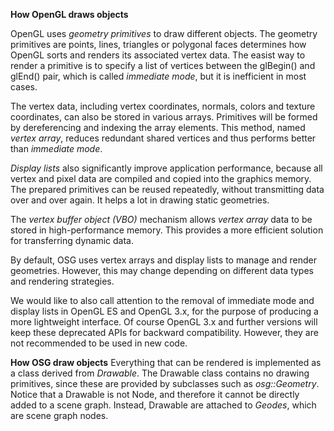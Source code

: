 **How OpenGL draws objects**

OpenGL uses *geometry primitives* to draw different objects. The geometry primitives are points, lines,
triangles or polygonal faces determines how OpenGL sorts and renders its associated vertex data. The
easist way to render a primitive is to specify a list of vertices between the glBegin() and glEnd()
pair, which is called *immediate mode*, but it is inefficient in most cases.

The vertex data, including vertex coordinates, normals, colors and texture coordinates, can also be
stored in various arrays. Primitives will be formed by dereferencing and indexing the array elements.
This method, named *vertex array*, reduces redundant shared vertices and thus performs better than
*immediate mode*.

*Display lists* also significantly improve application performance, because all vertex and pixel data
are compiled and copied into the graphics memory. The prepared primitives can be reused repeatedly,
without transmitting data over and over again. It helps a lot in drawing static geometries.

The *vertex buffer object (VBO)* mechanism allows *vertex array* data to be stored in high-performance
memory. This provides a more efficient solution for transferring dynamic data.

By default, OSG uses vertex arrays and display lists to manage and render geometries. However, this 
may change depending on different data types and rendering strategies.

We would like to also call attention to the removal of immediate mode and display lists in OpenGL ES 
and OpenGL 3.x, for the purpose of producing a more lightweight interface. Of course OpenGL 3.x and 
further versions will keep these deprecated APIs for backward compatibility. However, they are not 
recommended to be used in new code.

**How OSG draw objects**
Everything that can be rendered is implemented as a class derived from *Drawable*. The Drawable class
contains no drawing primitives, since these are provided by subclasses such as *osg::Geometry*. Notice
that a Drawable is not Node, and therefore it cannot be directly added to a scene graph. Instead, Drawable
are attached to *Geodes*, which are scene graph nodes.
